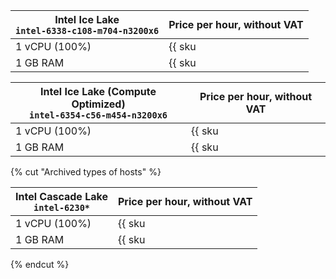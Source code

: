 | **Intel Ice Lake**<br>`intel-6338-c108-m704-n3200x6` | Price per hour, without VAT |
| --- | --- |
| 1 vCPU (100%) | {{ sku|USD|compute.hostgroup.cpu.c100.v3|string }} |
| 1 GB RAM | {{ sku|USD|compute.hostgroup.ram.v3|string }} |

| **Intel Ice Lake (Compute Optimized)**<br>`intel-6354-c56-m454-n3200x6` | Price per hour, without VAT |
| --- | --- |
| 1 vCPU (100%) | {{ sku|USD|compute.hostgroup.cpu.c100.v4|string }} |
| 1 GB RAM | {{ sku|USD|compute.hostgroup.ram.v4|string }} |

{% cut "Archived types of hosts" %}

| **Intel Cascade Lake**<br>`intel-6230*` | Price per hour, without VAT |
| --- | --- |
| 1 vCPU (100%) | {{ sku|USD|compute.hostgroup.cpu.c100.v1|string }} |
| 1 GB RAM | {{ sku|USD|compute.hostgroup.ram.v1|string }} |

{% endcut %}